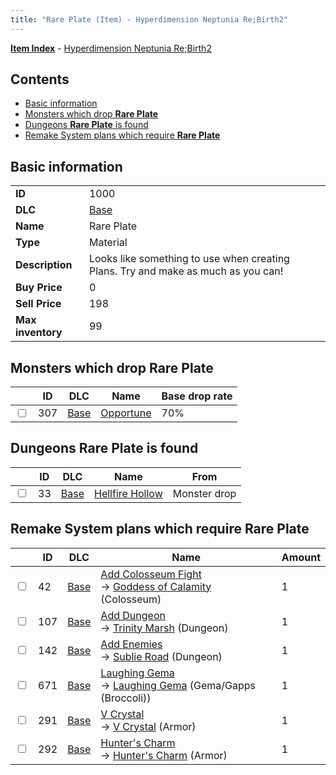 ```yaml
---
title: "Rare Plate (Item) - Hyperdimension Neptunia Re;Birth2"
---
```


[**Item Index**](/neptunia/rb2/item/index.html) - [Hyperdimension Neptunia Re;Birth2](/neptunia/rb2)

## Contents

- [Basic information](#basic-information)
- [Monsters which drop **Rare Plate**](#monsters-which-drop-rare-plate)
- [Dungeons **Rare Plate** is found](#dungeons-rare-plate-is-found)
- [Remake System plans which require **Rare Plate**](#remake-system-plans-which-require-rare-plate)

## Basic information

|   |   |
| -- | -- |
| **ID** | 1000 |
| **DLC** | [Base](/neptunia/rb2/dlc/0-base.html) |
| **Name** | Rare Plate |
| **Type** | Material |
| **Description** | Looks like something to use when creating Plans. Try and make as much as you can! |
| **Buy Price** | 0 |
| **Sell Price** | 198 |
| **Max inventory** | 99 |

## Monsters which drop **Rare Plate**

|    | ID | DLC | Name | Base drop rate |
| -- | -- | --- | ---- | -------------- |
| <input type="checkbox" id="rb2-monster-0-307" class="trackbox" /> | 307 | [Base](/neptunia/rb2/dlc/0-base.html) | [Opportune](/neptunia/rb2/monster/0-307-opportune.html) | 70% |

## Dungeons **Rare Plate** is found

|    | ID | DLC | Name | From |
| -- | -- | --- | ---- | ---- |
| <input type="checkbox" id="rb2-dungeon-0-33" class="trackbox" /> | 33 | [Base](/neptunia/rb2/dlc/0-base.html) | [Hellfire Hollow](/neptunia/rb2/dungeon/0-33-hellfire-hollow.html) | Monster drop |

## Remake System plans which require **Rare Plate**

|    | ID | DLC | Name | Amount |
| -- | -- | --- | ---- | ------ |
| <input type="checkbox" id="rb2-remake-0-42" class="trackbox" /> | 42 | [Base](/neptunia/rb2/dlc/0-base.html) | [Add Colosseum Fight](/neptunia/rb2/remake/0-42-add-colosseum-fight.html)<br />→ [Goddess of Calamity](/neptunia/rb2/colosseum/0-2068-goddess-of-calamity.html) (Colosseum) | 1 |
| <input type="checkbox" id="rb2-remake-0-107" class="trackbox" /> | 107 | [Base](/neptunia/rb2/dlc/0-base.html) | [Add Dungeon](/neptunia/rb2/remake/0-107-add-dungeon.html)<br />→ [Trinity Marsh](/neptunia/rb2/dungeon/0-35-trinity-marsh.html) (Dungeon) | 1 |
| <input type="checkbox" id="rb2-remake-0-142" class="trackbox" /> | 142 | [Base](/neptunia/rb2/dlc/0-base.html) | [Add Enemies](/neptunia/rb2/remake/0-142-add-enemies.html)<br />→ [Sublie Road](/neptunia/rb2/dungeon/0-34-sublie-road.html) (Dungeon) | 1 |
| <input type="checkbox" id="rb2-remake-0-671" class="trackbox" /> | 671 | [Base](/neptunia/rb2/dlc/0-base.html) | [Laughing Gema](/neptunia/rb2/remake/0-671-laughing-gema.html)<br />→ [Laughing Gema](/neptunia/rb2/item/0-1280-laughing-gema.html) (Gema/Gapps (Broccoli)) | 1 |
| <input type="checkbox" id="rb2-remake-0-291" class="trackbox" /> | 291 | [Base](/neptunia/rb2/dlc/0-base.html) | [V Crystal](/neptunia/rb2/remake/0-291-v-crystal.html)<br />→ [V Crystal](/neptunia/rb2/item/0-1646-v-crystal.html) (Armor) | 1 |
| <input type="checkbox" id="rb2-remake-0-292" class="trackbox" /> | 292 | [Base](/neptunia/rb2/dlc/0-base.html) | [Hunter's Charm](/neptunia/rb2/remake/0-292-hunters-charm.html)<br />→ [Hunter's Charm](/neptunia/rb2/item/0-1647-hunters-charm.html) (Armor) | 1 |